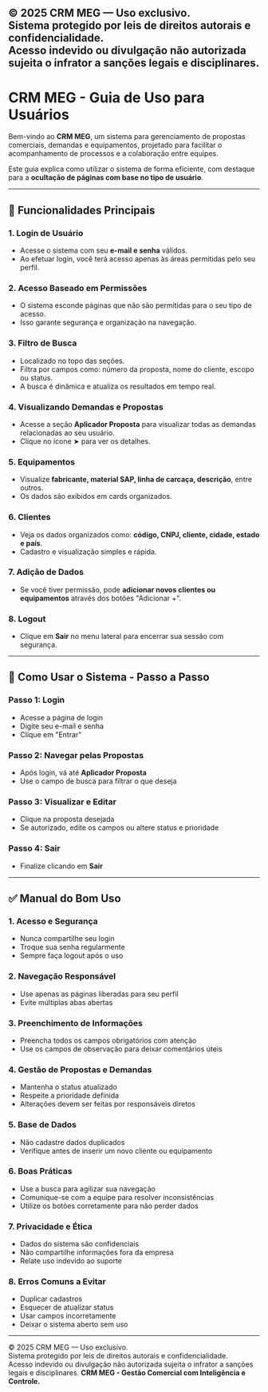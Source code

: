© 2025 CRM MEG — Uso exclusivo.  
Sistema protegido por leis de direitos autorais e confidencialidade.  
Acesso indevido ou divulgação não autorizada sujeita o infrator a sanções legais e disciplinares.
---

# CRM MEG - Guia de Uso para Usuários

Bem-vindo ao **CRM MEG**, um sistema para gerenciamento de propostas comerciais, demandas e equipamentos, projetado para facilitar o acompanhamento de processos e a colaboração entre equipes.

Este guia explica como utilizar o sistema de forma eficiente, com destaque para a **ocultação de páginas com base no tipo de usuário**.

---

## 🔐 Funcionalidades Principais

### 1. Login de Usuário
- Acesse o sistema com seu **e-mail e senha** válidos.
- Ao efetuar login, você terá acesso apenas às áreas permitidas pelo seu perfil.

### 2. Acesso Baseado em Permissões
- O sistema esconde páginas que não são permitidas para o seu tipo de acesso.
- Isso garante segurança e organização na navegação.

### 3. Filtro de Busca
- Localizado no topo das seções.
- Filtra por campos como: número da proposta, nome do cliente, escopo ou status.
- A busca é dinâmica e atualiza os resultados em tempo real.

### 4. Visualizando Demandas e Propostas
- Acesse a seção **Aplicador Proposta** para visualizar todas as demandas relacionadas ao seu usuário.
- Clique no ícone ➤ para ver os detalhes.

### 5. Equipamentos
- Visualize **fabricante, material SAP, linha de carcaça, descrição**, entre outros.
- Os dados são exibidos em cards organizados.

### 6. Clientes
- Veja os dados organizados como: **código, CNPJ, cliente, cidade, estado e país**.
- Cadastro e visualização simples e rápida.

### 7. Adição de Dados
- Se você tiver permissão, pode **adicionar novos clientes ou equipamentos** através dos botões "Adicionar +".

### 8. Logout
- Clique em **Sair** no menu lateral para encerrar sua sessão com segurança.

---

## 🧭 Como Usar o Sistema - Passo a Passo

### Passo 1: Login
- Acesse a página de login
- Digite seu e-mail e senha
- Clique em "Entrar"

### Passo 2: Navegar pelas Propostas
- Após login, vá até **Aplicador Proposta**
- Use o campo de busca para filtrar o que deseja

### Passo 3: Visualizar e Editar
- Clique na proposta desejada
- Se autorizado, edite os campos ou altere status e prioridade

### Passo 4: Sair
- Finalize clicando em **Sair**

---

## ✅ Manual do Bom Uso

### 1. Acesso e Segurança
- Nunca compartilhe seu login
- Troque sua senha regularmente
- Sempre faça logout após o uso

### 2. Navegação Responsável
- Use apenas as páginas liberadas para seu perfil
- Evite múltiplas abas abertas

### 3. Preenchimento de Informações
- Preencha todos os campos obrigatórios com atenção
- Use os campos de observação para deixar comentários úteis

### 4. Gestão de Propostas e Demandas
- Mantenha o status atualizado
- Respeite a prioridade definida
- Alterações devem ser feitas por responsáveis diretos

### 5. Base de Dados
- Não cadastre dados duplicados
- Verifique antes de inserir um novo cliente ou equipamento

### 6. Boas Práticas
- Use a busca para agilizar sua navegação
- Comunique-se com a equipe para resolver inconsistências
- Utilize os botões corretamente para não perder dados

### 7. Privacidade e Ética
- Dados do sistema são confidenciais
- Não compartilhe informações fora da empresa
- Relate uso indevido ao suporte

### 8. Erros Comuns a Evitar
- Duplicar cadastros
- Esquecer de atualizar status
- Usar campos incorretamente
- Deixar o sistema aberto sem uso

---

© 2025 CRM MEG — Uso exclusivo.  
Sistema protegido por leis de direitos autorais e confidencialidade.  
Acesso indevido ou divulgação não autorizada sujeita o infrator a sanções legais e disciplinares.
**CRM MEG - Gestão Comercial com Inteligência e Controle.**
